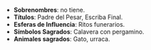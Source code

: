 - **Sobrenombres**: no tiene.
- **Títulos**: Padre del Pesar, Escriba Final.
- **Esferas de Influencia**: Ritos funerarios.
- **Símbolos Sagrados**: Calavera con pergamino.
- **Animales sagrados**: Gato, urraca.